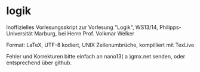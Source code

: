 logik
=====

Inoffizielles Vorlesungsskript zur Vorlesung "Logik", WS13/14, Philipps-Universität Marburg, bei Herrn Prof. Volkmar Welker

Format: LaTeX, UTF-8 kodiert, UNIX Zeilenumbrüche, kompilliert mit TexLive

Fehler und Korrekturen bitte einfach an nano13( a )gmx.net senden, oder entsprechend über github.
